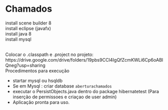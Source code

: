 # Chamados

install scene builder 8<br>
install eclipse (javafx)<br>
install java 8<br>
install mysql<br>

<br>
Colocar o .classpath e .project no projeto: <br>
https://drive.google.com/drive/folders/19pbs9CCl4IgQfZcmKWLi6Cp6oABlQneg?usp=sharing
<br>
Procedimentos para execução 

- startar mysql ou hsqldb
- Se em Mysql : criar database `aberturachamados`
- executar o PersistObjects.java dentro do package hibernatetest (Para inserção de permissoes e criaçao de user admin)
- Aplicação pronta para uso.
